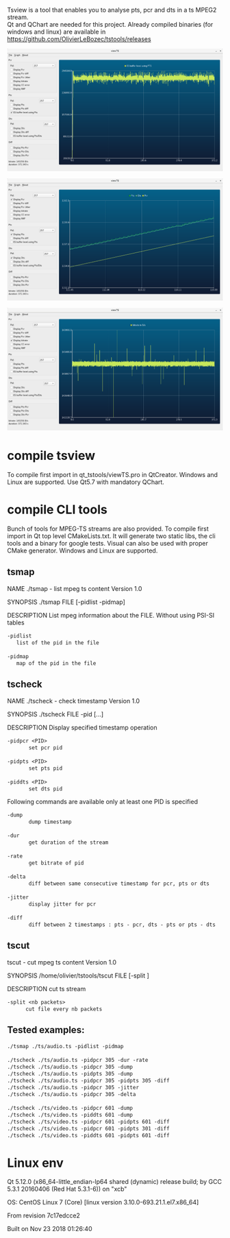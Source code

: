 Tsview is a tool that enables you to analyse pts, pcr and dts in a ts MPEG2 stream.  
Qt and QChart are needed for this project.
Already compiled binaries (for windows and linux) are available in https://github.com/OlivierLeBozec/tstools/releases


![alt text](https://github.com/OlivierLeBozec/tstools/blob/master/screenshots/pcrjitter.png)

![alt text](https://github.com/OlivierLeBozec/tstools/blob/master/screenshots/pcrptsdts.png)

![alt text](https://github.com/OlivierLeBozec/tstools/blob/master/screenshots/ptspcr.png)

# compile tsview
To compile first import in qt_tstools/viewTS.pro in QtCreator.
Windows and Linux are supported.
Use Qt5.7 with mandatory QChart.

# compile CLI tools
Bunch of tools for MPEG-TS streams are also provided.
To compile first import in Qt top level CMakeLists.txt. It will generate two static libs, the cli tools and a binary for google tests.
Visual can also be used with proper CMake generator.
Windows and Linux are supported.

## tsmap
NAME
    ./tsmap - list mpeg ts content
    Version 1.0

SYNOPSIS
    ./tsmap FILE [-pidlist -pidmap]

DESCRIPTION
    List mpeg information about the FILE. Without using PSI-SI tables

    -pidlist
       list of the pid in the file

    -pidmap
       map of the pid in the file

## tscheck
NAME
    ./tscheck - check timestamp
    Version 1.0

SYNOPSIS
    ./tscheck FILE -pid <PID> [...]

DESCRIPTION
    Display specified timestamp operation

    -pidpcr <PID>
           set pcr pid

    -pidpts <PID>
           set pts pid

    -piddts <PID>
           set dts pid

Following commands are available only at least one PID is specified

    -dump
           dump timestamp

    -dur
           get duration of the stream

    -rate
           get bitrate of pid

    -delta
           diff between same consecutive timestamp for pcr, pts or dts

    -jitter
           display jitter for pcr

    -diff
           diff between 2 timestamps : pts - pcr, dts - pts or pts - dts

## tscut
   tscut - cut mpeg ts content
   Version 1.0

SYNOPSIS
   /home/olivier/tstools/tscut FILE [-split <nb packet>]

DESCRIPTION
   cut ts stream

    -split <nb packets>
          cut file every nb packets

## Tested examples:
    ./tsmap ./ts/audio.ts -pidlist -pidmap

    ./tscheck ./ts/audio.ts -pidpcr 305 -dur -rate
    ./tscheck ./ts/audio.ts -pidpcr 305 -dump
    ./tscheck ./ts/audio.ts -pidpts 305 -dump
    ./tscheck ./ts/audio.ts -pidpcr 305 -pidpts 305 -diff
    ./tscheck ./ts/audio.ts -pidpcr 305 -jitter
    ./tscheck ./ts/audio.ts -pidpcr 305 -delta

    ./tscheck ./ts/video.ts -pidpcr 601 -dump
    ./tscheck ./ts/video.ts -piddts 601 -dump
    ./tscheck ./ts/video.ts -pidpcr 601 -pidpts 601 -diff
    ./tscheck ./ts/video.ts -pidpcr 601 -pidpts 301 -diff
    ./tscheck ./ts/video.ts -piddts 601 -pidpts 601 -diff

# Linux env
Qt 5.12.0 (x86_64-little_endian-lp64 shared (dynamic) release build; by GCC 5.3.1 20160406 (Red Hat 5.3.1-6)) on "xcb" 

OS: CentOS Linux 7 (Core) [linux version 3.10.0-693.21.1.el7.x86_64]

From revision 7c17edcce2

Built on Nov 23 2018 01:26:40
